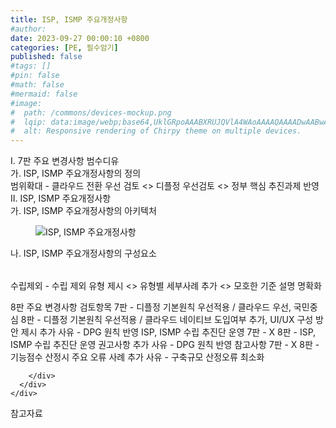 ```yaml
---
title: ISP, ISMP 주요개정사항
#author: 
date: 2023-09-27 00:00:10 +0800
categories: [PE, 필수암기]
published: false
#tags: []
#pin: false
#math: false
#mermaid: false
#image:
#  path: /commons/devices-mockup.png
#  lqip: data:image/webp;base64,UklGRpoAAABXRUJQVlA4WAoAAAAQAAAADwAABwAAQUxQSDIAAAARL0AmbZurmr57yyIiqE8oiG0bejIYEQTgqiDA9vqnsUSI6H+oAERp2HZ65qP/VIAWAFZQOCBCAAAA8AEAnQEqEAAIAAVAfCWkAALp8sF8rgRgAP7o9FDvMCkMde9PK7euH5M1m6VWoDXf2FkP3BqV0ZYbO6NA/VFIAAAA
#  alt: Responsive rendering of Chirpy theme on multiple devices.
---
```


<div class="post-wrap">
  <div class="para">
    <div class="para-title">
      I. 7판 주요 변경사항 범수디유
    </div>
    <div class="para-cntnt">
      <div class="para">
        <div class="para-title">
          가. ISP, ISMP 주요개정사항의 정의
        </div>
        <div class="para-cntnt">
            범위확대 - 클라우드 전환 우선 검토 &lt;&gt; 디플정 우선검토 &lt;&gt; 정부 핵심 추진과제 반영
        </div>
      </div>
    </div>
  </div>
  
  <div class="para">
    <div class="para-title">
      II. ISP, ISMP 주요개정사항
    </div>
    <div class="para-cntnt">
      <div class="para">
        <div class="para-title">
          가. ISP, ISMP 주요개정사항의 아키텍처
        </div>
        <div class="para-cntnt">
          <figure class="post-figure">
            <img src="/assets/img/posts/ISP,-ISMP-주요개정사항.png" alt="ISP, ISMP 주요개정사항">
<!--            <figcaption>Source: Unveiling the Metaverse: Exploring Emerging Trends, Multifaceted Perspectives, and Future Challenges</figcaption>-->
          </figure>
        </div>
      </div>
      <div class="para">
        <div class="para-title">
          나. ISP, ISMP 주요개정사항의 구성요소
        </div>
        <div class="para-cntnt">
          <table class="post-table">
          </table>
            수립제외 - 수립 제외 유형 제시 &lt;&gt; 유형별 세부사례 추가 &lt;&gt; 모호한 기준 설명 명확화

8판 주요 변경사항
  검토항목
    7판 - 디플정 기본원칙 우선적용 / 클라우드 우선, 국민중심
    8판 - 디플정 기본원칙 우선적용 / 클라우드 네이티브 도입여부 추가, UI/UX 구성 방안 제시 추가
    사유 - DPG 원칙 반영
  ISP, ISMP 수립 추진단 운영
    7판 - X
    8판 - ISP, ISMP 수립 추진단 운영 권고사항 추가
    사유 - DPG 원칙 반영
  참고사항
    7판 - X
    8판 - 기능점수 산정시 주요 오류 사례 추가
    사유 - 구축규모 산정오류 최소화

        </div>
      </div>
    </div>
  </div>

  <div class="refr-wrap">
    <div class="refr-title">
        참고자료
    </div>
    <ol class="refr-list">
    <!--    <li>(나현식, 최대선) <a target="_blank" href="https://scienceon.kisti.re.kr/commons/util/originalView.do?cn=JAKO202225948430499&oCn=JAKO202225948430499&dbt=JAKO&journal=NJOU00291864">메타버스 보안 위협 요소 및 대응 방안 검토</a></li>-->
    <!--    <li>(M. Uddin, S. Manickam, H. Ullah, M. Obaidat and A. Dandoush) <a target="_blank" href="https://ieeexplore.ieee.org/abstract/document/10138386">Unveiling the Metaverse: Exploring Emerging Trends, Multifaceted Perspectives, and Future Challenges</a></li>-->
    </ol>
  </div>
</div>
